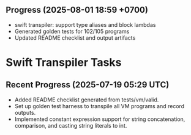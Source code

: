 ## Progress (2025-08-01 18:59 +0700)
- swift transpiler: support type aliases and block lambdas
- Generated golden tests for 102/105 programs
- Updated README checklist and output artifacts

# Swift Transpiler Tasks

## Recent Progress (2025-07-19 05:29 UTC)
- Added README checklist generated from tests/vm/valid.
- Set up golden test harness to transpile all VM programs and record outputs.
- Implemented constant expression support for string concatenation, comparison, and casting string literals to int.


